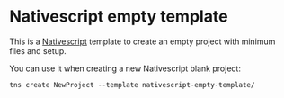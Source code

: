 # Nativescript empty template

This is a [Nativescript](https://www.nativescript.org/) template to create an empty project with minimum files and setup.

You can use it when creating a new Nativescript blank project:
```
tns create NewProject --template nativescript-empty-template/
```
